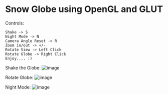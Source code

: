# Snow Globe using OpenGL and GLUT

Controls:

    Shake -> S
    Night Mode -> N
    Camera Angle Reset -> R
    Zoom in/out -> +/-
    Rotate View -> Left Click
    Rotate Globe -> Right Click  
    Enjoy.... :)

Shake the Globe:
![image](https://github.com/user-attachments/assets/b4e8e5e4-acd0-4b0f-9f43-974fe349faee)

Rotate Globe:
![image](https://github.com/user-attachments/assets/23b8a3ad-38bd-465e-bb79-13718deda42d)

Night Mode:
![image](https://github.com/user-attachments/assets/4b46d317-9c30-4c31-a6f0-9644f0a1197d)

